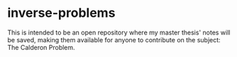 # inverse-problems
This is intended to be an open repository where my master thesis' notes will be saved, making them available for anyone to contribute on the subject: The Calderon Problem.
